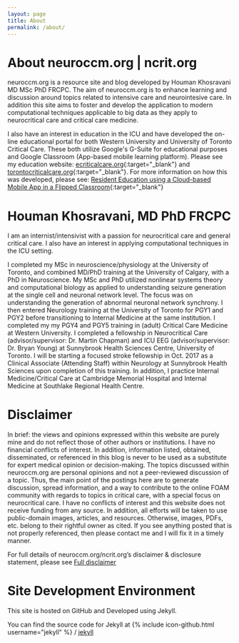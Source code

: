```yaml
---
layout: page
title: About
permalink: /about/
---
```


# About neuroccm.org | ncrit.org #

neuroccm.org is a resource site and blog developed by Houman Khosravani MD MSc PhD FRCPC. The aim of neuroccm.org is to enhance learning and discussion around topics related to intensive care and neurointesive care. In addition this site aims to foster and develop the application to modern computational techniques applicable to big data as they apply to neurocritical care and critical care medicine.

I also have an interest in education in the ICU and have developed the on-line educational portal for both Western University and University of Toronto Critical Care. These both utilize Google's G-Suite for educational purposes and Google Classroom (App-based mobile learning platform). Please see my education website: [ecriticalcare.org](http://ecriticalcare.org){:target="_blank"} and [torontocriticalcare.org](http://torontocriticalcare.org){:target="_blank"}.
For more information on how this was developed, please see: [Resident Education using a Cloud-based Mobile App in a Flipped Classroom](/manuscripts/Khosravani_Scholar_Project_Public.pdf){:target="_blank"}

# Houman Khosravani, MD PhD FRCPC #

I am an internist/intensivist with a passion for neurocritical care and general critical care. I also have an interest in applying computational techniques in the ICU setting.

I completed my MSc in neuroscience/physiology at the University of Toronto, and combined MD/PhD training at the University of Calgary, with a PhD in Neuroscience. My MSc and PhD utilized nonlinear systems theory and computational biology as applied to understanding seizure generation at the single cell and neuronal network level. The focus was on understanding the generation of abnormal neuronal network synchrony. I then entered Neurology training at the University of Toronto for PGY1 and PGY2 before transitioning to Internal Medicine at the same institution. I completed my my PGY4 and PGY5 training in (adult) Critical Care Medicine at Western University. I completed a fellowship in Neurocritical Care (advisor/supervisor: Dr. Martin Chapman) and ICU EEG (advisor/supervisor: Dr. Bryan Young) at Sunnybrook Health Sciences Centre, University of Toronto. I will be starting a focused stroke fellowship in Oct. 2017 as a Clinical Associate (Attending Staff) within Neurology at Sunnybrook Health Sciences upon completion of this training. In addition, I practice Internal Medicine/Critical Care at Cambridge Memorial Hospital and Internal Medicine at Southlake Regional Health Centre.

<script src="//platform.linkedin.com/in.js" type="text/javascript"></script>
<script type="IN/MemberProfile" data-id="https://www.linkedin.com/in/houman-khosravani-4a1a949a" target="_blank" data-format="inline" data-related="false"></script>


# Disclaimer #

In brief: the views and opinions expressed within this website are purely mine and do not reflect those of other authors or institutions. I have no financial conflicts of interest. In addition, information listed, obtained, disseminated, or referenced in this blog is never to be used as a substitute for expert medical opinion or decision-making. The topics discussed within neuroccm.org are personal opinions and not a peer-reviewed discussion of a topic. Thus, the main point of the postings here are to generate discussion, spread information, and a way to contribute to the online FOAM community with regards to topics in critical care, with a special focus on neurocritical care. I have no conflicts of interest and this website does not receive funding from any source. In addition, all efforts will be taken to use public-domain images, articles, and resources. Otherwise, images, PDFs, etc. belong to their rightful owner as cited. If you see anything posted that is not properly referenced, then please contact me and I will fix it in a timely manner.

For full details of neuroccm.org/ncrit.org’s disclaimer & disclosure statement, please see [Full disclaimer](/disclaimer.html)

# Site Development Environment #

This site is hosted on GitHub and Developed using Jekyll.

You can find the source code for Jekyll at
{% include icon-github.html username="jekyll" %} /
[jekyll](https://github.com/jekyll/jekyll)


[westernsono]: http://westernsono.ca
[ecriticalcare]: http://www.ecriticalcare.org
[UWO]: http://www.uwo.ca
[NORSE]: https://rarediseases.org/rare-diseases/new-onset-refractory-status-epilepticus-norse/
[NORSEINST]:http://norseinstitute.org/
[HKScholar]:http://scholar.google.ca/citations?user=qzhk98YAAAAJ&hl=en
[HKPubmed]:http://www.ncbi.nlm.nih.gov/pubmed/?term=khosravani+h
[HKADS]:http://adsabs.harvard.edu/cgi-bin/nph-abs_connect?return_req=no_params&author=Khosravani,%20Houman
